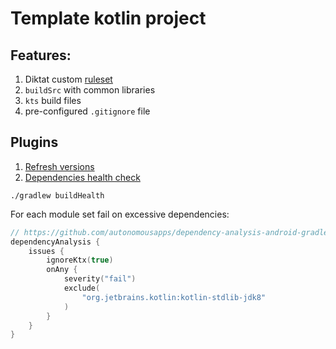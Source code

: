 # Template kotlin project

## Features:

1. Diktat custom [ruleset](./diktat-analysis.yml)
2. `buildSrc` with common libraries
3. `kts` build files
4. pre-configured `.gitignore` file

## Plugins

1. [Refresh versions](https://github.com/jmfayard/refreshVersions)
1. [Dependencies health check](https://github.com/autonomousapps/dependency-analysis-android-gradle-plugin)

```shell
./gradlew buildHealth
```

For each module set fail on excessive dependencies:

```kotlin
// https://github.com/autonomousapps/dependency-analysis-android-gradle-plugin/wiki/Customizing-plugin-behavior
dependencyAnalysis {
    issues {
        ignoreKtx(true)
        onAny {
            severity("fail")
            exclude(
                "org.jetbrains.kotlin:kotlin-stdlib-jdk8"
            )
        }
    }
}
```
